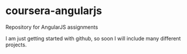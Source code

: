 # coursera-angularjs
Repository for AngularJS assignments


I am just getting started with github, so soon I will include many different projects.
